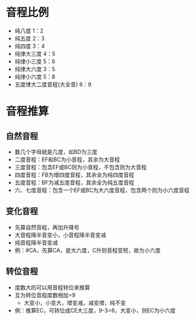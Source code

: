 # 音程比例
* 纯八度 1：2
* 纯五度 2：3
* 纯四度 3：4
* 纯律大三度 4：5
* 纯律小三度 5：6
* 纯律大六度 3：5
* 纯律小六度 5：8
* 五度律大二度音程(大全音) 8：9
# 音程推算
## 自然音程
* 数几个字母就是几度，如BD为三度
* 二度音程：EF和BC为小音程，其余为大音程
* 三度音程：包含EF或BC则为小音程，不包含则为大音程
* 四度音程：FB为增四度音程，其余全为纯四度音程
* 五度音程：BF为减五度音程，其余全为纯五度音程
* 六、七度音程：包含一个EF或BC为大六度音程，包含两个则为小六度音程
## 变化音程
* 先算自然音程，再加升降号
* 大音程降半音变小，小音程降半音变减
* 纯音程降半音变减
* 例：#CA，先算CA，是大六度，C升则音程变短，故为小六度
## 转位音程
* 度数大的可以用音程转位来推算
* 互为转位音程度数相加=9
	* 大变小，小变大，增变减，减变增，纯不变
* 例：推算EC，可转位成CE大三度，9-3=6，大变小，则EC为小六度
